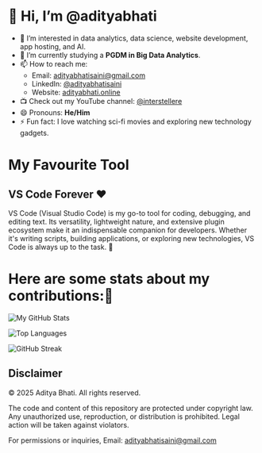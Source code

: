 # 👋 Hi, I’m @adityabhati

- 👀 I’m interested in data analytics, data science, website development, app hosting, and AI.  
- 🌱 I’m currently studying a **PGDM in Big Data Analytics**.  
- 📫 How to reach me:  
  - Email: [adityabhatisaini@gmail.com](mailto:adityabhatisaini@gmail.com)  
  - LinkedIn: [@adityabhatisaini](https://www.linkedin.com/in/adityabhatisaini)  
  - Website: [adityabhati.online](https://www.adityabhati.online)  
- 📺 Check out my YouTube channel: [@interstellere](https://www.youtube.com/@interstellere)  
- 😄 Pronouns: **He/Him**  
- ⚡ Fun fact: I love watching sci-fi movies and exploring new technology gadgets.

# My Favourite Tool

## VS Code Forever ❤️

VS Code (Visual Studio Code) is my go-to tool for coding, debugging, and editing text. Its versatility, lightweight nature, and extensive plugin ecosystem make it an indispensable companion for developers. Whether it's writing scripts, building applications, or exploring new technologies, VS Code is always up to the task. 🚀


# Here are some stats about my contributions:👋



![My GitHub Stats](https://github-readme-stats.vercel.app/api?username=adityabhatisaini&show_icons=true&theme=radical)

![Top Languages](https://github-readme-stats.vercel.app/api/top-langs/?username=adityabhatisaini&layout=compact&theme=radical)

![GitHub Streak](https://streak-stats.demolab.com/?user=adityabhatisaini&theme=radical)





## Disclaimer

© 2025 Aditya Bhati. All rights reserved.

The code and content of this repository are protected under copyright law. Any unauthorized use, reproduction, or distribution is prohibited. Legal action will be taken against violators.

For permissions or inquiries, Email: adityabhatisaini@gmail.com

